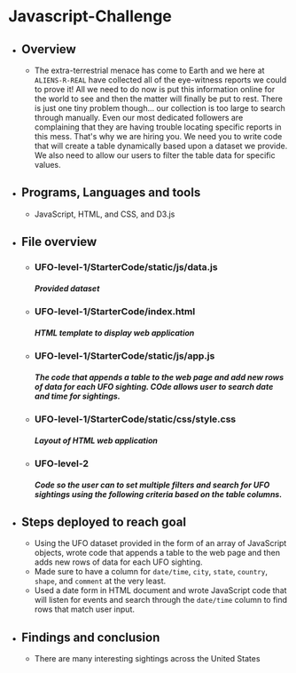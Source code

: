 # Javascript-Challenge



- ## Overview
  - The extra-terrestrial menace has come to Earth and we here at `ALIENS-R-REAL` have collected all of the eye-witness reports we could to prove it! All we need to do now is put this information online for the world to see and then the matter will finally be put to rest.
There is just one tiny problem though... our collection is too large to search through manually. Even our most dedicated followers are complaining that they are having trouble locating specific reports in this mess.
That's why we are hiring you. We need you to write code that will create a table dynamically based upon a dataset we provide. We also need to allow our users to filter the table data for specific values. 

- ## Programs, Languages and tools
  - JavaScript, HTML, and CSS, and D3.js

- ## File overview
  - ### UFO-level-1/StarterCode/static/js/data.js
    ##### Provided dataset
  - ### UFO-level-1/StarterCode/index.html
    ##### HTML template to display web application
  - ### UFO-level-1/StarterCode/static/js/app.js 
    ##### The code that appends a table to the web page and add new rows of data for each UFO sighting. COde allows user to search date and time for sightings. 
  - ### UFO-level-1/StarterCode/static/css/style.css
    ##### Layout of HTML web application
  - ### UFO-level-2
    ##### Code so the user can to set multiple filters and search for UFO sightings using the following criteria based on the table columns.

- ## Steps deployed to reach goal
    - Using the UFO dataset provided in the form of an array of JavaScript objects, wrote code that appends a table to the web page and then adds new rows of data for each UFO sighting.
    - Made sure to have a column for `date/time`, `city`, `state`, `country`, `shape`, and `comment` at the very least.
    - Used a date form in  HTML document and wrote JavaScript code that will listen for events and search through the `date/time` column to find rows that match user input.

- ## Findings and conclusion
    - There are many interesting sightings across the United States
